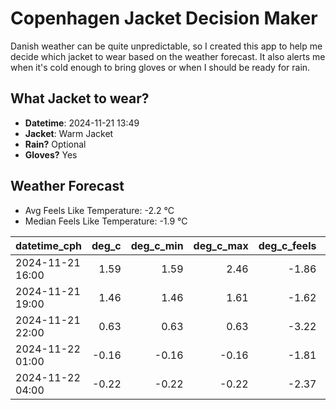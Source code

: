 
# Copenhagen Jacket Decision Maker

Danish weather can be quite unpredictable, so I created this app to help me decide which jacket to wear based on the weather forecast. 
It also alerts me when it's cold enough to bring gloves or when I should be ready for rain.

## What Jacket to wear?

- **Datetime**: 2024-11-21 13:49
- **Jacket**: Warm Jacket
- **Rain?** Optional
- **Gloves?** Yes

## Weather Forecast
- Avg Feels Like Temperature: -2.2 °C
- Median Feels Like Temperature: -1.9 °C

| datetime_cph     |   deg_c |   deg_c_min |   deg_c_max |   deg_c_feels | weather   | wind   | rain   |
|:-----------------|--------:|------------:|------------:|--------------:|:----------|:-------|:-------|
| 2024-11-21 16:00 |    1.59 |        1.59 |        2.46 |         -1.86 | Clouds    | Low    | None   |
| 2024-11-21 19:00 |    1.46 |        1.46 |        1.61 |         -1.62 | Rain      | Low    | Low    |
| 2024-11-21 22:00 |    0.63 |        0.63 |        0.63 |         -3.22 | Clouds    | Low    | None   |
| 2024-11-22 01:00 |   -0.16 |       -0.16 |       -0.16 |         -1.81 | Clouds    | Low    | None   |
| 2024-11-22 04:00 |   -0.22 |       -0.22 |       -0.22 |         -2.37 | Clouds    | Low    | None   |
        